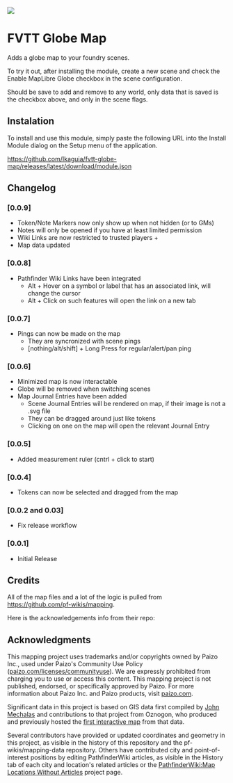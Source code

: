 ![](https://img.shields.io/badge/Foundry-v13-informational)

# FVTT Globe Map

Adds a globe map to your foundry scenes.

To try it out, after installing the module, create a new scene and check the Enable MapLibre Globe checkbox in the scene configuration.

Should be save to add and remove to any world, only data that is saved is the checkbox above, and only in the scene flags.

## Instalation

To install and use this module, simply paste the following URL into the Install Module dialog on the Setup menu of the application.

https://github.com/Ikaguia/fvtt-globe-map/releases/latest/download/module.json

## Changelog

### [0.0.9]

- Token/Note Markers now only show up when not hidden (or to GMs)
- Notes will only be opened if you have at least limited permission
- Wiki Links are now restricted to trusted players +
- Map data updated

### [0.0.8]

- Pathfinder Wiki Links have been integrated
  - Alt + Hover on a symbol or label that has an associated link, will change the cursor
  - Alt + Click on such features will open the link on a new tab

### [0.0.7]

- Pings can now be made on the map
  - They are syncronized with scene pings
  - [nothing/alt/shift] + Long Press for regular/alert/pan ping

### [0.0.6]

- Minimized map is now interactable
- Globe will be removed when switching scenes
- Map Journal Entries have been added
  - Scene Journal Entries will be rendered on map, if their image is not a .svg file
  - They can be dragged around just like tokens
  - Clicking on one on the map will open the relevant Journal Entry

### [0.0.5]

- Added measurement ruler (cntrl + click to start)

### [0.0.4]

- Tokens can now be selected and dragged from the map

### [0.0.2 and 0.03]

- Fix release workflow

### [0.0.1]

- Initial Release

## Credits

All of the map files and a lot of the logic is pulled from https://github.com/pf-wikis/mapping.

Here is the acknowledgements info from their repo:

## Acknowledgments

This mapping project uses trademarks and/or copyrights owned by Paizo Inc., used under Paizo's Community Use Policy ([paizo.com/licenses/communityuse](https://paizo.com/licenses/communityuse)). We are expressly prohibited from charging you to use or access this content. This mapping project is not published, endorsed, or specifically approved by Paizo. For more information about Paizo Inc. and Paizo products, visit [paizo.com](https://paizo.com).

Significant data in this project is based on GIS data first compiled by [John Mechalas](https://www.dungeonetics.com/golarion-geography/index.html) and contributions to that project from Oznogon, who produced and previously hosted the [first interactive map](https://oznogon.com/golarion-tile) from that data.

Several contributors have provided or updated coordinates and geometry in this project, as visible in the history of this repository and the pf-wikis/mapping-data repository. Others have contributed city and point-of-interest positions by editing PathfinderWiki articles, as visible in the History tab of each city and location's related articles or the [PathfinderWiki:Map Locations Without Articles](https://pathfinderwiki.com/wiki/PathfinderWiki:Map_Locations_Without_Articles) project page.
